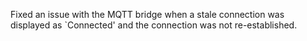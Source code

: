 Fixed an issue with the MQTT bridge when a stale connection was displayed as `Connected' and the connection was not re-established.
